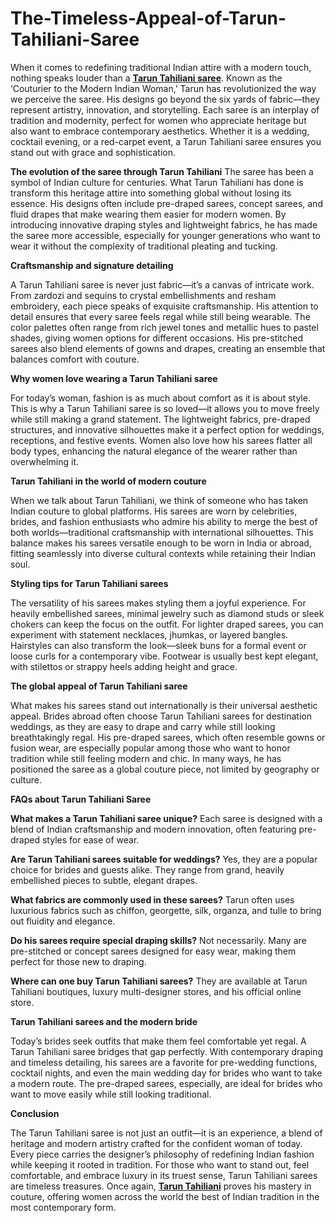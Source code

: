 # The-Timeless-Appeal-of-Tarun-Tahiliani-Saree
When it comes to redefining traditional Indian attire with a modern touch, nothing speaks louder than a **[Tarun Tahiliani saree](https://taruntahiliani.com/collections/designer-sarees-for-women)**. Known as the ‘Couturier to the Modern Indian Woman,’ Tarun has revolutionized the way we perceive the saree. His designs go beyond the six yards of fabric—they represent artistry, innovation, and storytelling. Each saree is an interplay of tradition and modernity, perfect for women who appreciate heritage but also want to embrace contemporary aesthetics. Whether it is a wedding, cocktail evening, or a red-carpet event, a Tarun Tahiliani saree ensures you stand out with grace and sophistication.

**The evolution of the saree through Tarun Tahiliani**
The saree has been a symbol of Indian culture for centuries. What Tarun Tahiliani has done is transform this heritage attire into something global without losing its essence. His designs often include pre-draped sarees, concept sarees, and fluid drapes that make wearing them easier for modern women. By introducing innovative draping styles and lightweight fabrics, he has made the saree more accessible, especially for younger generations who want to wear it without the complexity of traditional pleating and tucking.

**Craftsmanship and signature detailing**

A Tarun Tahiliani saree is never just fabric—it’s a canvas of intricate work. From zardozi and sequins to crystal embellishments and resham embroidery, each piece speaks of exquisite craftsmanship. His attention to detail ensures that every saree feels regal while still being wearable. The color palettes often range from rich jewel tones and metallic hues to pastel shades, giving women options for different occasions. His pre-stitched sarees also blend elements of gowns and drapes, creating an ensemble that balances comfort with couture.

**Why women love wearing a Tarun Tahiliani saree**

For today’s woman, fashion is as much about comfort as it is about style. This is why a Tarun Tahiliani saree is so loved—it allows you to move freely while still making a grand statement. The lightweight fabrics, pre-draped structures, and innovative silhouettes make it a perfect option for weddings, receptions, and festive events. Women also love how his sarees flatter all body types, enhancing the natural elegance of the wearer rather than overwhelming it.

**Tarun Tahiliani in the world of modern couture**

When we talk about Tarun Tahiliani, we think of someone who has taken Indian couture to global platforms. His sarees are worn by celebrities, brides, and fashion enthusiasts who admire his ability to merge the best of both worlds—traditional craftsmanship with international silhouettes. This balance makes his sarees versatile enough to be worn in India or abroad, fitting seamlessly into diverse cultural contexts while retaining their Indian soul.

**Styling tips for Tarun Tahiliani sarees**

The versatility of his sarees makes styling them a joyful experience. For heavily embellished sarees, minimal jewelry such as diamond studs or sleek chokers can keep the focus on the outfit. For lighter draped sarees, you can experiment with statement necklaces, jhumkas, or layered bangles. Hairstyles can also transform the look—sleek buns for a formal event or loose curls for a contemporary vibe. Footwear is usually best kept elegant, with stilettos or strappy heels adding height and grace.

**The global appeal of Tarun Tahiliani saree**

What makes his sarees stand out internationally is their universal aesthetic appeal. Brides abroad often choose Tarun Tahiliani sarees for destination weddings, as they are easy to drape and carry while still looking breathtakingly regal. His pre-draped sarees, which often resemble gowns or fusion wear, are especially popular among those who want to honor tradition while still feeling modern and chic. In many ways, he has positioned the saree as a global couture piece, not limited by geography or culture.

**FAQs about Tarun Tahiliani Saree**

**What makes a Tarun Tahiliani saree unique?**
Each saree is designed with a blend of Indian craftsmanship and modern innovation, often featuring pre-draped styles for ease of wear.

**Are Tarun Tahiliani sarees suitable for weddings?**
Yes, they are a popular choice for brides and guests alike. They range from grand, heavily embellished pieces to subtle, elegant drapes.

**What fabrics are commonly used in these sarees?**
Tarun often uses luxurious fabrics such as chiffon, georgette, silk, organza, and tulle to bring out fluidity and elegance.

**Do his sarees require special draping skills?**
Not necessarily. Many are pre-stitched or concept sarees designed for easy wear, making them perfect for those new to draping.

**Where can one buy Tarun Tahiliani sarees?**
They are available at Tarun Tahiliani boutiques, luxury multi-designer stores, and his official online store.

**Tarun Tahiliani sarees and the modern bride**

Today’s brides seek outfits that make them feel comfortable yet regal. A Tarun Tahiliani saree bridges that gap perfectly. With contemporary draping and timeless detailing, his sarees are a favorite for pre-wedding functions, cocktail nights, and even the main wedding day for brides who want to take a modern route. The pre-draped sarees, especially, are ideal for brides who want to move easily while still looking traditional.

**Conclusion**

The Tarun Tahiliani saree is not just an outfit—it is an experience, a blend of heritage and modern artistry crafted for the confident woman of today. Every piece carries the designer’s philosophy of redefining Indian fashion while keeping it rooted in tradition. For those who want to stand out, feel comfortable, and embrace luxury in its truest sense, Tarun Tahiliani sarees are timeless treasures. Once again, **[Tarun Tahiliani](https://taruntahiliani.com/)** proves his mastery in couture, offering women across the world the best of Indian tradition in the most contemporary form.
